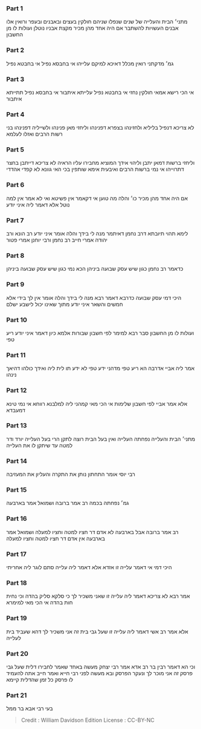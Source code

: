 
### Part 1
מתני׳ הבית והעלייה של שנים שנפלו שניהם חולקין בעצים ובאבנים ובעפר ורואין אלו אבנים העשויות להשתבר אם היה אחד מהן מכיר מקצת אבניו נוטלן ועולות לו מן החשבון

### Part 2
גמ׳ מדקתני רואין מכלל דאיכא למיקם עלייהו אי בחבסא נפיל אי בחבטא נפיל

### Part 3
אי הכי רישא אמאי חולקין נחזי אי בחבטא נפיל עלייתא איתבור אי בחבסא נפיל תתייתא איתבור

### Part 4
לא צריכא דנפיל בליליא ולחזינהו בצפרא דפנינהו וליחזי מאן פנינהו ולשייליה דפנינהו בני רשות הרבים ואזלו לעלמא

### Part 5
וליחזי ברשות דמאן יתבן וליהוי אידך המוציא מחבירו עליו הראיה לא צריכא דייתבן בחצר דתרוייהו אי נמי ברשות הרבים ואיבעית אימא שותפין בכי האי גוונא לא קפדי אהדדי

### Part 6
אם היה אחד מהן מכיר כו׳ והלה מה טוען אי דקאמר אין פשיטא ואי לא אמר אין למה נוטל אלא דאמר ליה איני יודע

### Part 7
לימא תהוי תיובתא דרב נחמן דאיתמר מנה לי בידך והלה אומר איני יודע רב הונא ורב יהודה אמרי חייב רב נחמן ורבי יוחנן אמרי פטור

### Part 8
כדאמר רב נחמן כגון שיש עסק שבועה ביניהן הכא נמי כגון שיש עסק שבועה ביניהן

### Part 9
היכי דמי עסק שבועה כדרבא דאמר רבא מנה לי בידך והלה אומר אין לך בידי אלא חמשים והשאר איני יודע מתוך שאינו יכול לישבע ישלם

### Part 10
ועולות לו מן החשבון סבר רבא למימר לפי חשבון שבורות אלמא כיון דאמר איני יודע ריע טפי

### Part 11
אמר ליה אביי אדרבה הא ריע טפי מדהני ידע טפי לא ידע תו לית ליה ואידך כולהו דהיאך נינהו

### Part 12
אלא אמר אביי לפי חשבון שלימות אי הכי מאי קמהני ליה למלבנא רווחא אי נמי טינא דמעבדא

### Part 13
מתני׳ הבית והעלייה נפחתה העלייה ואין בעל הבית רוצה לתקן הרי בעל העלייה יורד ודר למטה עד שיתקן לו את העלייה

### Part 14
רבי יוסי אומר התחתון נותן את התקרה והעליון את המעזיבה

### Part 15
גמ׳ נפחתה בכמה רב אמר ברובה ושמואל אמר בארבעה

### Part 16
רב אמר ברובה אבל בארבעה לא אדם דר חציו למטה וחציו למעלה ושמואל אמר בארבעה אין אדם דר חציו למטה וחציו למעלה

### Part 17
היכי דמי אי דאמר עלייה זו אזדא אלא דאמר ליה עלייה סתם לוגר ליה אחריתי

### Part 18
אמר רבא לא צריכא דאמר ליה עלייה זו שאני משכיר לך כי סלקא סליק בהדה וכי נחית חות בהדה אי הכי מאי למימרא

### Part 19
אלא אמר רב אשי דאמר ליה עלייה זו שעל גבי בית זה אני משכיר לך דהא שעביד בית לעלייה 

### Part 20
וכי הא דאמר רבין בר רב אדא אמר רבי יצחק מעשה באחד שאמר לחבירו דלית שעל גבי פרסק זה אני מוכר לך ונעקר הפרסק ובא מעשה לפני רבי חייא ואמר חייב אתה להעמיד לו פרסק כל זמן שהדלית קיימא

### Part 21
בעי רבי אבא בר ממל

>Credit : William Davidson Edition
>License : CC-BY-NC